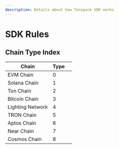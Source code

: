 ```yaml
---
description: Details about how Tonspack SDK works
---
```


# SDK Rules

## Chain Type Index

<table><thead><tr><th>Chain</th><th>Type</th><th data-hidden></th></tr></thead><tbody><tr><td>EVM Chain</td><td>0</td><td></td></tr><tr><td>Solana Chain</td><td>1</td><td></td></tr><tr><td>Ton Chain</td><td>2</td><td></td></tr><tr><td>Bitcoin Chain</td><td>3</td><td></td></tr><tr><td>Lighting Network</td><td>4</td><td></td></tr><tr><td>TRON Chain</td><td>5</td><td></td></tr><tr><td>Aptos Chain</td><td>6</td><td></td></tr><tr><td>Near Chain</td><td>7</td><td></td></tr><tr><td>Cosmos Chain</td><td>8</td><td></td></tr></tbody></table>
